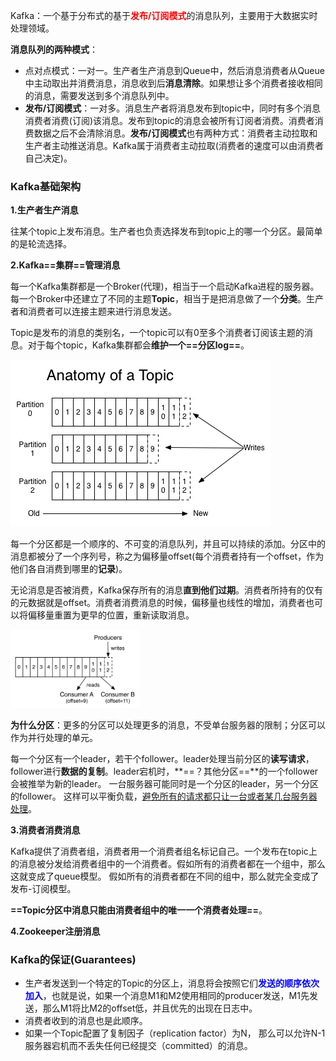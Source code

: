 Kafka：一个基于分布式的基于<font color=red>**发布/订阅模式**</font>的消息队列，主要用于大数据实时处理领域。



**消息队列的两种模式**：

* 点对点模式：一对一。生产者生产消息到Queue中，然后消息消费者从Queue中主动取出并消费消息，消息收到后**消息清除**。如果想让多个消费者接收相同的消息，需要发送到多个消息队列中。
* **发布/订阅模式**：一对多。消息生产者将消息发布到topic中，同时有多个消息消费者消费(订阅)该消息。发布到topic的消息会被所有订阅者消费。消费者消费数据之后不会清除消息。**发布/订阅模式**也有两种方式：消费者主动拉取和生产者主动推送消息。Kafka属于消费者主动拉取(消费者的速度可以由消费者自己决定)。



### Kafka基础架构

**1.生产者生产消息** 

往某个topic上发布消息。生产者也负责选择发布到topic上的哪一个分区。最简单的是轮流选择。



**2.Kafka==集群==管理消息** 

每一个Kafka集群都是一个Broker(代理)，相当于一个启动Kafka进程的服务器。每一个Broker中还建立了不同的主题**Topic**，相当于是把消息做了一个**分类**。生产者和消费者可以连接主题来进行消息发送。

Topic是发布的消息的类别名，一个topic可以有0至多个消费者订阅该主题的消息。对于每个topic，Kafka集群都会**维护一个==分区log==**。

<img src="pic/Kafka分区.png"/>

每一个分区都是一个顺序的、不可变的消息队列，并且可以持续的添加。分区中的消息都被分了一个序列号，称之为偏移量offset(每个消费者持有一个offset，作为他们各自消费到哪里的**记录**)。

无论消息是否被消费，Kafka保存所有的消息**直到他们过期**。消费者所持有的仅有的元数据就是offset。消费者消费消息的时候，偏移量也线性的增加，消费者也可以将偏移量重置为更早的位置，重新读取消息。

<img src="pic/分区.png" style="zoom: 20%;" />

**为什么分区**：更多的分区可以处理更多的消息，不受单台服务器的限制；分区可以作为并行处理的单元。

每一个分区有一个leader，若干个follower。leader处理当前分区的**读写请求**，follower进行**数据的复制**。leader宕机时，**==？其他分区==**的一个follower会被推举为新的leader。 一台服务器可能同时是一个分区的leader，另一个分区的follower。 这样可以平衡负载，<u>避免所有的请求都只让一台或者某几台服务器处理</u>。



**3.消费者消费消息** 

Kafka提供了消费者组，消费者用一个消费者组名标记自己。一个发布在topic上的消息被分发给消费者组中的一个消费者。假如所有的消费者都在一个组中，那么这就变成了queue模型。 假如所有的消费者都在不同的组中，那么就完全变成了发布-订阅模型。

**==Topic分区中消息只能由消费者组中的唯一一个消费者处理==**。



**4.Zookeeper注册消息** 



### Kafka的保证(Guarantees)

- 生产者发送到一个特定的Topic的分区上，消息将会按照它们<font color=blue>**发送的顺序依次加入**</font>，也就是说，如果一个消息M1和M2使用相同的producer发送，M1先发送，那么M1将比M2的offset低，并且优先的出现在日志中。
- 消费者收到的消息也是此顺序。
- 如果一个Topic配置了复制因子（replication factor）为N， 那么可以允许N-1服务器宕机而不丢失任何已经提交（committed）的消息。

